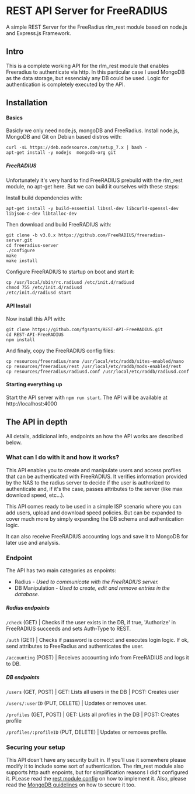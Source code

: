# REST API Server for FreeRADIUS
A simple REST Server for the FreeRadius rlm_rest module based on node.js and Express.js Framework.

## Intro
This is a complete working API for the rlm_rest module that enables Freeradius to authenticate via http. In this particular case I used MongoDB as the data storage, but essencialy any DB could be used. Logic for authentication is completely executed by the API. 

## Installation

#### Basics
Basicly we only need node.js, mongoDB and FreeRadius. Install node.js, MongoDB and Git on Debian based distros with:

```
curl -sL https://deb.nodesource.com/setup_7.x | bash -
apt-get install -y nodejs  mongodb-org git
```

##### FreeRADIUS
Unfortunately it's very hard to find FreeRADIUS prebuild with the rlm_rest module, no apt-get here. But we can build it ourselves with these steps:

Install build dependencies with:
```
apt-get install -y build-essential libssl-dev libcurl4-openssl-dev libjson-c-dev libtalloc-dev
```

Then download and build FreeRADIUS with:
```
git clone -b v3.0.x https://github.com/FreeRADIUS/freeradius-server.git
cd freeradius-server
./configure
make
make install
```

Configure FreeRADIUS to startup on boot and start it:
```
cp /usr/local/sbin/rc.radiusd /etc/init.d/radiusd
chmod 755 /etc/init.d/radiusd
/etc/init.d/radiusd start
```

#### API Install
Now install this API with:
```
git clone https://github.com/fgsants/REST-API-FreeRADIUS.git
cd REST-API-FreeRADIUS
npm install
```
And finaly, copy the FreeRADIUS config files:
```
cp resources/freeradius/nano /usr/local/etc/raddb/sites-enabled/nano
cp resources/freeradius/rest /usr/local/etc/raddb/mods-enabled/rest
cp resources/freeradius/radiusd.conf /usr/local/etc/raddb/radiusd.conf
```

#### Starting everything up

Start the API server with ```npm run start```.
The API will be available at http://localhost:4000

## The API in depth
All details, addicional info, endpoints an how the API works are described below.

### What can I do with it and how it works?
This API enables you to create and manipulate users and access profiles that can be authenticated with FreeRADIUS. It verifies information provided by the NAS to the radius server to decide if the user is authorized to authenticate and, if it's the case, passes attributes to the server (like max download speed, etc...).

This API comes ready to be used in a simple ISP scenario where you can add users, upload and download speed policies. But can be expanded to cover much more by simply expanding the DB schema and authentication logic.

It can also receive FreeRADIUS accounting logs and save it to MongoDB for later use and analysis.


### Endpoint
The API has two main categories as enpoints:

* Radius - *Used to communicate with the FreeRADIUS server.*
* DB Manipulation - *Used to create, edit and remove entries in the database.*

##### Radius endpoints

```/check``` (GET) | Checks if the user exists in the DB, if true, 'Authorize' in FreeRADIUS succeeds and sets Auth-Type to REST.

```/auth``` (GET) | Checks if password is correcct and executes login logic. If ok, send attributes to FreeRadius and authenticates the user.

```/accounting``` (POST) | Receives accounting info from FreeRADIUS and logs it to DB.


##### DB endpoints

```/users``` (GET, POST) | GET: Lists all users in the DB | POST: Creates user

```/users/:userID``` (PUT, DELETE) | Updates or removes user.
	
```/profiles``` (GET, POST) | GET: Lists all profiles in the DB | POST: Creates profile
	
```/profiles/:profileID``` (PUT, DELETE) | Updates or removes profile.

### Securing your setup
This API dosn't have any security built in. If you'll use it somewhere please modify it to include some sort of authentication. The rlm_rest module also supports http auth enpoints, but for simplification reasons I did't configured it. PLease read the [rest module config](https://github.com/FreeRADIUS/freeradius-server/blob/v3.0.x/raddb/mods-available/rest) on how to implement it. Also, please read the [MongoDB guidelines](https://docs.mongodb.com/manual/security) on how to secure it too.

